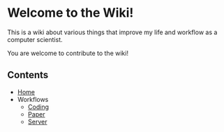 # Welcome to the Wiki!

This is a wiki about various things that improve my life and workflow as a computer scientist.

You are welcome to contribute to the wiki!

## Contents

[//]: # (Copy of _Sidebar. Do **not** change this line or anything below!)
* [Home](Home)
* Workflows
  * [Coding](Coding-Workflow)
  * [Paper](Paper-Workflow)
  * [Server](Server-Workflow)